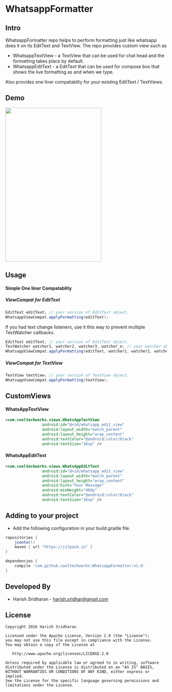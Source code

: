 # WhatsappFormatter


Intro
------

WhatsappFormatter repo helps to perform formatting just like whatsapp does it on its EditText and TextView. The repo provides custom view such as 
- WhatsappTextView - a TextView that can be used for chat head and the formatting takes place by default. 
- WhatsappEditText - a EditText that can be used for compose box that shows the live formatting as and when we type.

Also provides one liner compatablity for your existing EditText / TextViews. 

Demo
-----
<img src='https://raw.githubusercontent.com/cooltechworks/WhatsappFormatter/master/screenshot/whatsappformattingdemo.gif' width=300 height=480 />


Usage
--------

#### Simple One liner Compatablity

##### ViewCompat for EditText 

```java
EditText editText; // your version of EditText object.
WhatsappViewCompat.applyFormatting(editText);
```

If you had text change listeners, use it this way to prevent multiple TextWatcher callbacks.

```java
EditText editText; // your version of EditText object.
TextWatcher watcher1, watcher2, watcher3, watcher_n; // your watcher objects.
WhatsappViewCompat.applyFormatting(editText, watcher1, watcher2, watcher3, watcher_n);
```

##### ViewCompat for TextView 

```java
TextView textView; // your version of TextView object.
WhatsappViewCompat.applyFormatting(textView);
```

CustomViews
-----------

#### WhatsAppTextView

```xml
<com.cooltechworks.views.WhatsAppTextView
                android:id="@+id/whatsapp_edit_view"
                android:layout_width="match_parent"
                android:layout_height="wrap_content"
                android:textColor="@android:color/black"
                android:textSize="16sp" />


```

#### WhatsAppEditText

```xml
<com.cooltechworks.views.WhatsAppEditText
                android:id="@+id/whatsapp_edit_view"
                android:layout_width="match_parent"
                android:layout_height="wrap_content"
                android:hint="Your Message"
                android:minHeight="48dp"
                android:textColor="@android:color/black"
                android:textSize="16sp" />

```


Adding to your project
------------------------

- Add the following configuration in your build.gradle file.

```gradle
repositories {
    jcenter()
    maven { url "https://jitpack.io" }
}

dependencies {
    compile 'com.github.cooltechworks:WhatsappFormatter:v1.0'
}
```

Developed By
------------

* Harish Sridharan - <harish.sridhar@gmail.com>


License
--------
```
Copyright 2016 Harish Sridharan

Licensed under the Apache License, Version 2.0 (the "License");
you may not use this file except in compliance with the License.
You may obtain a copy of the License at

   http://www.apache.org/licenses/LICENSE-2.0

Unless required by applicable law or agreed to in writing, software
distributed under the License is distributed on an "AS IS" BASIS,
WITHOUT WARRANTIES OR CONDITIONS OF ANY KIND, either express or implied.
See the License for the specific language governing permissions and
limitations under the License.
```
